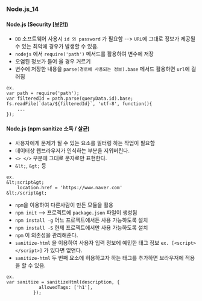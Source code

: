 ### Node.js_14

#### Node.js (Security [보안])
- `DB` 소프트웨어 사용시 `id 와 password` 가 필요함 --> `URL`에 그대로 정보가 제공될 수 있는 최악에 경우가 발생할 수 있음.
- `nodejs` 에서 `require('path')` 메서드를 활용하여 변수에 저장
- 오염된 정보가 들어 올 경우 거르기
- 변수에 저장한 내용을 `parse(경로에 사용되는 정보).base` 메서드 활용하면 `url`에 걸러짐
```
ex.
var path = require('path');
var filteredId = path.parse(queryData.id).base;
fs.readFile(`data/${filteredId}`, 'utf-8', function(){
    ...
});
```
#### Node.js (npm sanitize 소독 / 살균)
- 사용자에게 문제가 될 수 있는 요소를 필터링 하는 작업이 필요함
- 데이터상 웹브라우저가 인식하는 부분을 지워버린다.
- `<> </>` 부분에 그대로 문자로만 표현한다.
- `&lt;`, `&gt;` 등
```
ex.
&lt;script&gt;
    location.href = 'https://www.naver.com'
&lt;/script&gt;
```
- `npm`을 이용하여 다른사람이 만든 모듈을 활용
- `npm init` --> 프로젝트에 `package.json` 파일이 생성됨
- `npm install -g` 어느 프로젝트에서든 사용 가능하도록 설치
- `npm install -S` 현제 프로젝트에서만 사용 가능하도록 설치
- `npm` 이 의존성을 관리해준다.
- `sanitize-html` 을 이용하여 사용자 입력 정보에 예민한 태그 정보 `ex. [<script></script>]` 가 있다면 없앤다.
- `sanitize-html` 두 번째 요소에 허용하고자 하는 태그를 추가하면 브라우저에 적용을 할 수 있음.
```
ex. 
var sanitize = sanitizeHtml(description, {
            allowedTags: ['h1'],
          });
```